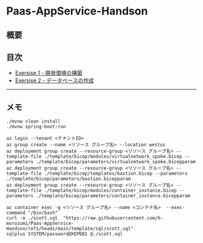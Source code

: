 # Paas-AppService-Handson

## 概要


## 目次

- [Exersise 1 - 開発環境の構築](./documents/Exercise%201.md)
- [Exersise 2 - データベースの作成](./documents/Exercise%202.md)


---

## メモ

```
./mvnw clean install
./mvnw spring-boot:run
```

```
az login --tenant <テナントID>
az group create --name <リソース グループ名> --location westus
az deployment group create --resource-group <リソース グループ名> --template-file ./template/bicep/modules/virtualnetwork_spoke.bicep --parameters ./template/bicep/parameters/virtualnetwork_spoke.bicepparam
az deployment group create --resource-group <リソース グループ名> --template-file ./template/bicep/templates/bastion.bicep --parameters ./template/bicep/parameters/bastion.bicepparam
az deployment group create --resource-group <リソース グループ名> --template-file ./template/bicep/modules/container_instance.bicep --parameters ./template/bicep/parameters/container_instance.bicepparam

```

```
az container exec -g <リソース グループ名> --name <コンテナ名>  --exec-command "/bin/bash"
curl -o ./scott.sql  "https://raw.githubusercontent.com/h-morozumi/Paas-AppService-Handson/refs/heads/main/template/sql/scott.sql"
sqlplus SYSTEM/password@XEPDB1 @./scott.sql
```
